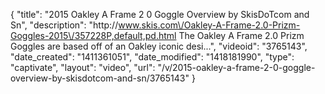 {
    "title": "2015 Oakley A Frame 2 0 Goggle Overview by SkisDoTcom and Sn",
    "description": "http:\/\/www.skis.com\/Oakley-A-Frame-2.0-Prizm-Goggles-2015\/357228P,default,pd.html The Oakley A Frame 2.0 Prizm Goggles are based off of an Oakley iconic desi...",
    "videoid": "3765143",
    "date_created": "1411361051",
    "date_modified": "1418181990",
    "type": "captivate",
    "layout": "video",
    "url": "\/v\/2015-oakley-a-frame-2-0-goggle-overview-by-skisdotcom-and-sn\/3765143"
}